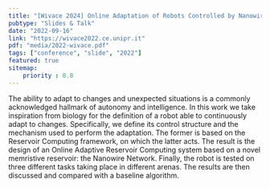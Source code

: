 ```yaml
---
title: "[Wivace 2024] Online Adaptation of Robots Controlled by Nanowire Networks: A Preliminary Study"
pubtype: "Slides & Talk"
date: "2022-09-16"
link: "https://wivace2022.ce.unipr.it"
pdf: "media/2022-wivace.pdf"
tags: ["conference", "slide", "2022"]
featured: true
sitemap:
    priority : 0.8
---
```


The ability to adapt to changes and unexpected situations is a commonly acknowledged hallmark of autonomy and intelligence.
In this work we take inspiration from biology for the definition of a robot able to continuously adapt to changes.
Specifically, we define its control structure and the mechanism used to perform the adaptation.
The former is based on the Reservoir Computing framework, on which the latter acts.
The result is the design of an Online Adaptive Reservoir Computing system based on a novel memristive reservoir: the Nanowire Network.
Finally, the robot is tested on three different tasks taking place in different arenas.
The results are then discussed and compared with a baseline algorithm.

